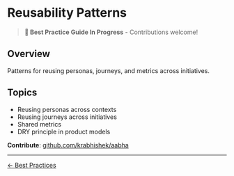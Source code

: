 # Reusability Patterns

> **📝 Best Practice Guide In Progress** - Contributions welcome!

## Overview

Patterns for reusing personas, journeys, and metrics across initiatives.

## Topics

- Reusing personas across contexts
- Reusing journeys across initiatives
- Shared metrics
- DRY principle in product models

**Contribute**: [github.com/krabhishek/aabha](https://github.com/krabhishek/aabha)

---

[← Best Practices](./README.md)
